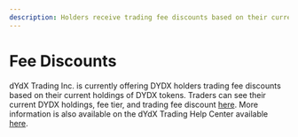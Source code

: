 ```yaml
---
description: Holders receive trading fee discounts based on their current holdings
---
```


# Fee Discounts

dYdX Trading Inc. is currently offering DYDX holders trading fee discounts based on their current holdings of DYDX tokens. Traders can see their current DYDX holdings, fee tier, and trading fee discount [here](https://trade.dydx.exchange/portfolio/fees). More information is also available on the dYdX Trading Help Center available [here](https://help.dydx.exchange/en/articles/4798040-perpetual-trade-fees).

